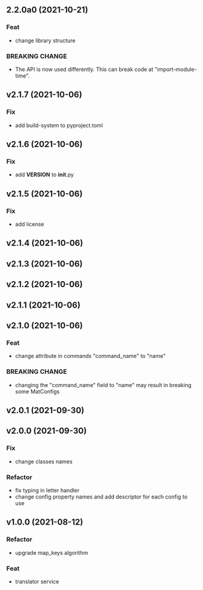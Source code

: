 ## 2.2.0a0 (2021-10-21)

### Feat

- change library structure

### BREAKING CHANGE

- The API is now used differently. This can break code at "import-module-time".

## v2.1.7 (2021-10-06)

### Fix

- add build-system to pyproject.toml

## v2.1.6 (2021-10-06)

### Fix

- add __VERSION__ to __init__.py

## v2.1.5 (2021-10-06)

### Fix

- add license

## v2.1.4 (2021-10-06)

## v2.1.3 (2021-10-06)

## v2.1.2 (2021-10-06)

## v2.1.1 (2021-10-06)

## v2.1.0 (2021-10-06)

### Feat

- change attribute in commands "command_name" to "name"

### BREAKING CHANGE

- changing the "command_name" field to "name" may result in breaking some MatConfigs

## v2.0.1 (2021-09-30)

## v2.0.0 (2021-09-30)

### Fix

- change classes names

### Refactor

- fix typing in letter handler
- change config property names and add descriptor for each config to use

## v1.0.0 (2021-08-12)

### Refactor

- upgrade map_keys algorithm

### Feat

- translator service
